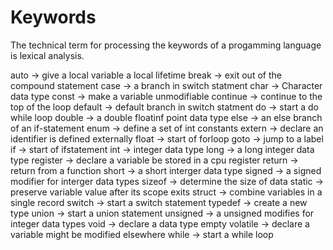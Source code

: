 # Keywords

The technical term for processing the keywords of a progamming language is lexical analysis.


auto -> give a local variable a local lifetime
break -> exit out of the compound statement
case -> a branch in switch statment
char -> Character data type
const -> make a variable unmodifiable
continue -> continue to the top of the loop
default -> default branch in switch statment
do -> start a do while loop
double -> a double floatinf point data type
else -> an else branch of an if-statement
enum -> define a set of int constants
extern -> declare an identifier is defined externally
float -> start of forloop
goto -> jump to a label
if -> start of ifstatement
int -> integer data type
long -> a long integer data type
register -> declare a variable be stored in a cpu register
return -> return from a function
short -> a short interger data type
signed -> a signed modifier for interger data types
sizeof -> determine the size of data
static -> preserve variable value after its scope exits
struct -> combine variables in a single record
switch -> start a switch statement
typedef -> create a new type
union -> start a union statement
unsigned -> a unsigned modifies for integer data types
void -> declare a data type empty
volatile -> declare a variable might be modified elsewhere
while -> start a while loop
